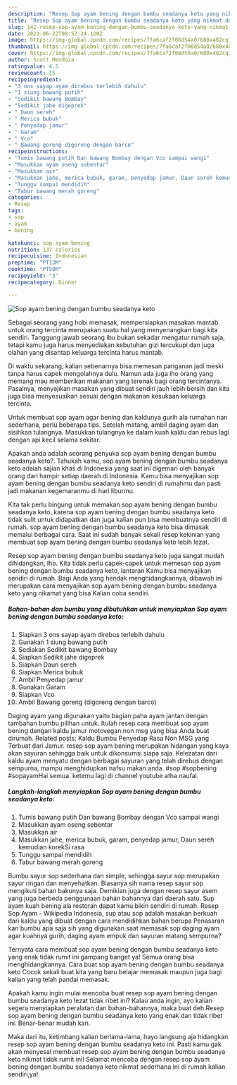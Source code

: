 ```yaml
---
description: "Resep Sop ayam bening dengan bumbu seadanya keto yang nikmat dan Mudah Dibuat"
title: "Resep Sop ayam bening dengan bumbu seadanya keto yang nikmat dan Mudah Dibuat"
slug: 142-resep-sop-ayam-bening-dengan-bumbu-seadanya-keto-yang-nikmat-dan-mudah-dibuat
date: 2021-06-22T08:52:24.120Z
image: https://img-global.cpcdn.com/recipes/7fa6caf2f08d54a0/680x482cq70/sop-ayam-bening-dengan-bumbu-seadanya-keto-foto-resep-utama.jpg
thumbnail: https://img-global.cpcdn.com/recipes/7fa6caf2f08d54a0/680x482cq70/sop-ayam-bening-dengan-bumbu-seadanya-keto-foto-resep-utama.jpg
cover: https://img-global.cpcdn.com/recipes/7fa6caf2f08d54a0/680x482cq70/sop-ayam-bening-dengan-bumbu-seadanya-keto-foto-resep-utama.jpg
author: Scott Mendoza
ratingvalue: 4.5
reviewcount: 15
recipeingredient:
- "3 ons sayap ayam direbus terlebih dahulu"
- "1 siung bawang putih"
- "Sedikit bawang Bombay"
- "Sedikit jahe digeprek"
- " Daun sereh"
- " Merica bubuk"
- " Penyedap jamur"
- " Garam"
- " Vco"
- " Bawang goreng digoreng dengan barco"
recipeinstructions:
- "Tumis bawang putih Dan bawang Bombay dengan Vco sampai wangi"
- "Masukkan ayam oseng sebentar"
- "Masukkan air"
- "Masukkan jahe, merica bubuk, garam, penyedap jamur, Daun sereh kemudian korekSi rasa"
- "Tunggu sampai mendidih"
- "Tabur bawang merah goreng"
categories:
- Resep
tags:
- sop
- ayam
- bening

katakunci: sop ayam bening 
nutrition: 137 calories
recipecuisine: Indonesian
preptime: "PT13M"
cooktime: "PT50M"
recipeyield: "3"
recipecategory: Dinner

---
```



![Sop ayam bening dengan bumbu seadanya keto](https://img-global.cpcdn.com/recipes/7fa6caf2f08d54a0/680x482cq70/sop-ayam-bening-dengan-bumbu-seadanya-keto-foto-resep-utama.jpg)

Sebagai seorang yang hobi memasak, mempersiapkan masakan mantab untuk orang tercinta merupakan suatu hal yang menyenangkan bagi kita sendiri. Tanggung jawab seorang ibu bukan sekadar mengatur rumah saja, tetapi kamu juga harus menyediakan kebutuhan gizi tercukupi dan juga olahan yang disantap keluarga tercinta harus mantab.

Di waktu  sekarang, kalian sebenarnya bisa memesan panganan jadi meski tanpa harus capek mengolahnya dulu. Namun ada juga lho orang yang memang mau memberikan makanan yang terenak bagi orang tercintanya. Pasalnya, menyajikan masakan yang dibuat sendiri jauh lebih bersih dan kita juga bisa menyesuaikan sesuai dengan makanan kesukaan keluarga tercinta. 

Untuk membuat sop ayam agar bening dan kaldunya gurih ala rumahan nan sederhana, perlu beberapa tips. Setelah matang, ambil daging ayam dan sisihkan tulangnya. Masukkan tulangnya ke dalam kuah kaldu dan rebus lagi dengan api kecil selama sekitar.

Apakah anda adalah seorang penyuka sop ayam bening dengan bumbu seadanya keto?. Tahukah kamu, sop ayam bening dengan bumbu seadanya keto adalah sajian khas di Indonesia yang saat ini digemari oleh banyak orang dari hampir setiap daerah di Indonesia. Kamu bisa menyajikan sop ayam bening dengan bumbu seadanya keto sendiri di rumahmu dan pasti jadi makanan kegemaranmu di hari liburmu.

Kita tak perlu bingung untuk memakan sop ayam bening dengan bumbu seadanya keto, karena sop ayam bening dengan bumbu seadanya keto tidak sulit untuk didapatkan dan juga kalian pun bisa membuatnya sendiri di rumah. sop ayam bening dengan bumbu seadanya keto bisa dimasak memalui berbagai cara. Saat ini sudah banyak sekali resep kekinian yang membuat sop ayam bening dengan bumbu seadanya keto lebih lezat.

Resep sop ayam bening dengan bumbu seadanya keto juga sangat mudah dihidangkan, lho. Kita tidak perlu capek-capek untuk memesan sop ayam bening dengan bumbu seadanya keto, lantaran Kamu bisa menyajikan sendiri di rumah. Bagi Anda yang hendak menghidangkannya, dibawah ini merupakan cara menyajikan sop ayam bening dengan bumbu seadanya keto yang nikamat yang bisa Kalian coba sendiri.

<!--inarticleads1-->

##### Bahan-bahan dan bumbu yang dibutuhkan untuk menyiapkan Sop ayam bening dengan bumbu seadanya keto:

1. Siapkan 3 ons sayap ayam direbus terlebih dahulu
1. Gunakan 1 siung bawang putih
1. Sediakan Sedikit bawang Bombay
1. Siapkan Sedikit jahe digeprek
1. Siapkan  Daun sereh
1. Siapkan  Merica bubuk
1. Ambil  Penyedap jamur
1. Gunakan  Garam
1. Siapkan  Vco
1. Ambil  Bawang goreng (digoreng dengan barco)


Daging ayam yang digunakan yaitu bagian paha ayam jantan dengan tambahan bumbu pilihan untuk. Itulah resep cara membuat sop ayam bening dengan kaldu jamur motovegan non msg yang bisa Anda buat dirumah. Related posts: Kaldu Bumbu Penyedap Rasa Non MSG yang Terbuat dari Jamur. resep sop ayam bening merupakan hidangan yang kaya akan sayuran sehingga baik untuk dikonsumsi siapa saja. Kelezatan dari kaldu ayam menyatu dengan berbagai sayuran yang telah direbus dengan sempurna, mampu menghidupkan nafsu makan anda. #sop #sopbening #sopayamHai semua. ketemu lagi di channel youtube atha naufal. 

<!--inarticleads2-->

##### Langkah-langkah menyiapkan Sop ayam bening dengan bumbu seadanya keto:

1. Tumis bawang putih Dan bawang Bombay dengan Vco sampai wangi
1. Masukkan ayam oseng sebentar
1. Masukkan air
1. Masukkan jahe, merica bubuk, garam, penyedap jamur, Daun sereh kemudian korekSi rasa
1. Tunggu sampai mendidih
1. Tabur bawang merah goreng


Bumbu sayur sop sederhana dan simple, sehingga sayur sop merupakan sayur ringan dan menyehatkan. Biasanya sih nama resep sayur sop mengikuti bahan bakunya saja. Demikian juga dengan resep sayur asem yang juga berbeda penggunaan bahan bahannya dari daerah satu. Sup ayam kuah bening ala restoran dapat kamu bikin sendiri di rumah. Resep Sop Ayam - Wikipedia Indonesia, sup atau sop adalah masakan berkuah dari kaldu yang dibuat dengan cara mendidihkan bahan berupa Penasaran kan bumbu apa saja sih yang digunakan saat memasak sop daging ayam agar kuahnya gurih, daging ayam empuk dan sayuran matang sempurna? 

Ternyata cara membuat sop ayam bening dengan bumbu seadanya keto yang enak tidak rumit ini gampang banget ya! Semua orang bisa menghidangkannya. Cara buat sop ayam bening dengan bumbu seadanya keto Cocok sekali buat kita yang baru belajar memasak maupun juga bagi kalian yang telah pandai memasak.

Apakah kamu ingin mulai mencoba buat resep sop ayam bening dengan bumbu seadanya keto lezat tidak ribet ini? Kalau anda ingin, ayo kalian segera menyiapkan peralatan dan bahan-bahannya, maka buat deh Resep sop ayam bening dengan bumbu seadanya keto yang enak dan tidak ribet ini. Benar-benar mudah kan. 

Maka dari itu, ketimbang kalian berlama-lama, hayo langsung aja hidangkan resep sop ayam bening dengan bumbu seadanya keto ini. Pasti kamu gak akan menyesal membuat resep sop ayam bening dengan bumbu seadanya keto nikmat tidak rumit ini! Selamat mencoba dengan resep sop ayam bening dengan bumbu seadanya keto nikmat sederhana ini di rumah kalian sendiri,ya!.

